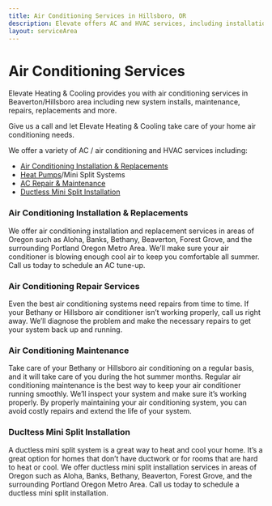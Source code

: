 ```yaml
---
title: Air Conditioning Services in Hillsboro, OR
description: Elevate offers AC and HVAC services, including installations, repair, and maintenance in Hillsboro, OR areas. Call us today to schedule.
layout: serviceArea
---
```


# Air Conditioning Services

Elevate Heating & Cooling provides you with air conditioning services in Beaverton/Hillsboro area including new system installs, maintenance, repairs, replacements and more. 

Give us a call and let Elevate Heating & Cooling take care of your home air conditioning needs.

We offer a variety of AC / air conditioning and HVAC services including:

- [Air Conditioning Installation & Replacements](../ac-installation/)
- [Heat Pumps](../heat-pumps/)/Mini Split Systems
- [AC Repair & Maintenance](../ac-repair-and-maintenance/)
- [Ductless Mini Split Installation](../ductless-mini-split-installations/)

### Air Conditioning Installation & Replacements

We offer air conditioning installation and replacement services in areas of Oregon such as Aloha, Banks, Bethany, Beaverton, Forest Grove, and the surrounding Portland Oregon Metro Area. We’ll make sure your air conditioner is blowing enough cool air to keep you comfortable all summer. Call us today to schedule an AC tune-up.

### Air Conditioning Repair Services

Even the best air conditioning systems need repairs from time to time. If your Bethany or Hillsboro air conditioner isn’t working properly, call us right away. We’ll diagnose the problem and make the necessary repairs to get your system back up and running.

### Air Conditioning Maintenance

Take care of your Bethany or Hillsboro air conditioning on a regular basis, and it will take care of you during the hot summer months. Regular air conditioning maintenance is the best way to keep your air conditioner running smoothly. We’ll inspect your system and make sure it’s working properly. By properly maintaining your air conditioning system, you can avoid costly repairs and extend the life of your system.

### Ducltess Mini Split Installation

A ductless mini split system is a great way to heat and cool your home. It’s a great option for homes that don’t have ductwork or for rooms that are hard to heat or cool. We offer ductless mini split installation services in areas of Oregon such as Aloha, Banks, Bethany, Beaverton, Forest Grove, and the surrounding Portland Oregon Metro Area. Call us today to schedule a ductless mini split installation.